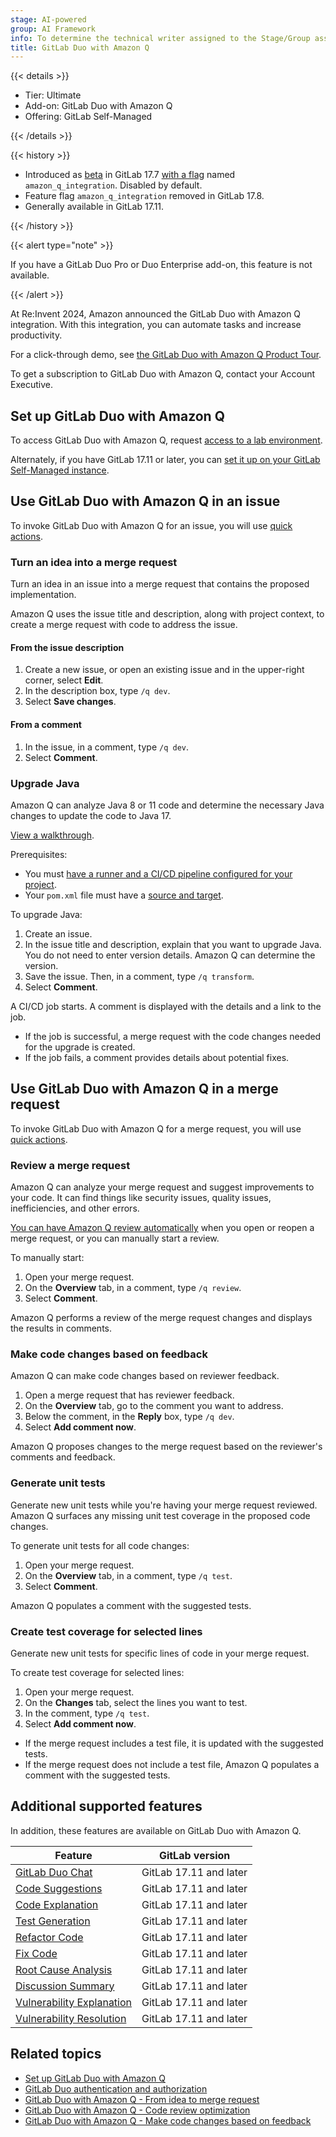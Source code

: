 ```yaml
---
stage: AI-powered
group: AI Framework
info: To determine the technical writer assigned to the Stage/Group associated with this page, see https://handbook.gitlab.com/handbook/product/ux/technical-writing/#assignments
title: GitLab Duo with Amazon Q
---
```


{{< details >}}

- Tier: Ultimate
- Add-on: GitLab Duo with Amazon Q
- Offering: GitLab Self-Managed

{{< /details >}}

{{< history >}}

- Introduced as [beta](../../policy/development_stages_support.md#beta) in GitLab 17.7 [with a flag](../../administration/feature_flags.md) named `amazon_q_integration`. Disabled by default.
- Feature flag `amazon_q_integration` removed in GitLab 17.8.
- Generally available in GitLab 17.11.

{{< /history >}}

{{< alert type="note" >}}

If you have a GitLab Duo Pro or Duo Enterprise add-on, this feature is not available.

{{< /alert >}}

At Re:Invent 2024, Amazon announced the GitLab Duo with Amazon Q integration.
With this integration, you can automate tasks and increase productivity.

For a click-through demo, see [the GitLab Duo with Amazon Q Product Tour](https://gitlab.navattic.com/duo-with-q).
<!-- Demo published on 2025-04-23 -->

To get a subscription to GitLab Duo with Amazon Q, contact your Account Executive.

## Set up GitLab Duo with Amazon Q

To access GitLab Duo with Amazon Q, request [access to a lab environment](https://about.gitlab.com/partners/technology-partners/aws/#interest).

Alternately, if you have GitLab 17.11 or later, you can
[set it up on your GitLab Self-Managed instance](setup.md).

## Use GitLab Duo with Amazon Q in an issue

To invoke GitLab Duo with Amazon Q for an issue, you will use [quick actions](../project/quick_actions.md).

### Turn an idea into a merge request

Turn an idea in an issue into a merge request that contains the proposed implementation.

Amazon Q uses the issue title and description, along with project context, to create a merge request
with code to address the issue.

#### From the issue description

1. Create a new issue, or open an existing issue and in the upper-right corner, select **Edit**.
1. In the description box, type `/q dev`.
1. Select **Save changes**.

#### From a comment

1. In the issue, in a comment, type `/q dev`.
1. Select **Comment**.

### Upgrade Java

Amazon Q can analyze Java 8 or 11 code and determine the necessary Java changes to update the code to Java 17.

[View a walkthrough](https://gitlab.navattic.com/duo-q-transform).

Prerequisites:

- You must [have a runner and a CI/CD pipeline configured for your project](../../ci/_index.md).
- Your `pom.xml` file must have a [source and target](https://maven.apache.org/plugins/maven-compiler-plugin/examples/set-compiler-source-and-target.html).

To upgrade Java:

1. Create an issue.
1. In the issue title and description, explain that you want to upgrade Java.
   You do not need to enter version details. Amazon Q can determine the version.
1. Save the issue. Then, in a comment, type `/q transform`.
1. Select **Comment**.

A CI/CD job starts. A comment is displayed with the details and a link to the job.

- If the job is successful, a merge request with the code changes needed for the upgrade is created.
- If the job fails, a comment provides details about potential fixes.

## Use GitLab Duo with Amazon Q in a merge request

To invoke GitLab Duo with Amazon Q for a merge request, you will use [quick actions](../project/quick_actions.md).

### Review a merge request

Amazon Q can analyze your merge request and suggest improvements to your code.
It can find things like security issues, quality issues, inefficiencies,
and other errors.

[You can have Amazon Q review automatically](setup.md#enter-the-arn-in-gitlab-and-enable-amazon-q)
when you open or reopen a merge request, or you can manually start a review.

To manually start:

1. Open your merge request.
1. On the **Overview** tab, in a comment, type `/q review`.
1. Select **Comment**.

Amazon Q performs a review of the merge request changes
and displays the results in comments.

### Make code changes based on feedback

Amazon Q can make code changes based on reviewer feedback.

1. Open a merge request that has reviewer feedback.
1. On the **Overview** tab, go to the comment you want to address.
1. Below the comment, in the **Reply** box, type `/q dev`.
1. Select **Add comment now**.

Amazon Q proposes changes to the merge request based on the reviewer's comments and feedback.

### Generate unit tests

Generate new unit tests while you're having your merge request reviewed.
Amazon Q surfaces any missing unit test coverage in the proposed code changes.

To generate unit tests for all code changes:

1. Open your merge request.
1. On the **Overview** tab, in a comment, type `/q test`.
1. Select **Comment**.

Amazon Q populates a comment with the suggested tests.

### Create test coverage for selected lines

Generate new unit tests for specific lines of code in your merge request.

To create test coverage for selected lines:

1. Open your merge request.
1. On the **Changes** tab, select the lines you want to test.
1. In the comment, type `/q test`.
1. Select **Add comment now**.

- If the merge request includes a test file, it is updated with the suggested tests.
- If the merge request does not include a test file, Amazon Q populates a comment with the suggested tests.

## Additional supported features

In addition, these features are available on GitLab Duo with Amazon Q.

| Feature                                                                                                                                | GitLab version |
|----------------------------------------------------------------------------------------------------------------------------------------|----------------|
| [GitLab Duo Chat](../gitlab_duo_chat/_index.md)                                                                                | GitLab 17.11 and later |
| [Code Suggestions](../project/repository/code_suggestions/_index.md)                                                           | GitLab 17.11 and later |
| [Code Explanation](../project/repository/code_explain.md)                                                                      | GitLab 17.11 and later |
| [Test Generation](../gitlab_duo_chat/examples.md#write-tests-in-the-ide)                                                       | GitLab 17.11 and later |
| [Refactor Code](../gitlab_duo_chat/examples.md#refactor-code-in-the-ide)                                                       | GitLab 17.11 and later |
| [Fix Code](../gitlab_duo_chat/examples.md#fix-code-in-the-ide)                                                                 | GitLab 17.11 and later |
| [Root Cause Analysis](../gitlab_duo_chat/examples.md#troubleshoot-failed-cicd-jobs-with-root-cause-analysis)                   | GitLab 17.11 and later |
| [Discussion Summary](../discussions/_index.md#summarize-issue-discussions-with-duo-chat)                                       | GitLab 17.11 and later |
| [Vulnerability Explanation](../application_security/vulnerabilities/_index.md#explaining-a-vulnerability)                      | GitLab 17.11 and later |
| [Vulnerability Resolution](../application_security/vulnerabilities/_index.md#vulnerability-resolution)                         | GitLab 17.11 and later |

## Related topics

- [Set up GitLab Duo with Amazon Q](setup.md)
- [GitLab Duo authentication and authorization](../gitlab_duo/security.md)
- <i class="fa fa-youtube-play youtube" aria-hidden="true"></i> [GitLab Duo with Amazon Q - From idea to merge request](https://youtu.be/jxxzNst3jpo?si=QHO8JnPgMoFIllbL) <!-- Video published on 2025-04-17 -->
- <i class="fa fa-youtube-play youtube" aria-hidden="true"></i> [GitLab Duo with Amazon Q - Code review optimization](https://youtu.be/4gFIgyFc02Q?si=S-jO2M2jcXnukuN_) <!-- Video published on 2025-05-20 -->
- <i class="fa fa-youtube-play youtube" aria-hidden="true"></i> [GitLab Duo with Amazon Q - Make code changes based on feedback](https://youtu.be/31E9X9BrK5s?si=v232hBDmlGpv6fqC) <!-- Video published on 2025-05-30 -->
